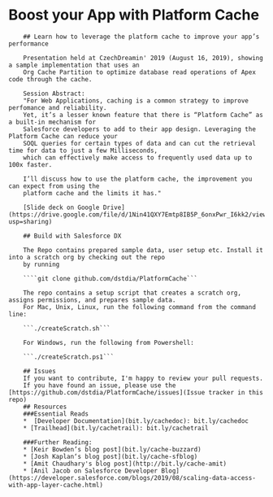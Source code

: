 # Boost your App with Platform Cache

        ## Learn how to leverage the platform cache to improve your app’s performance

        Presentation held at CzechDreamin' 2019 (August 16, 2019), showing a sample implementation that uses an
        Org Cache Partition to optimize database read operations of Apex code through the cache.

        Session Abstract:
        "For Web Applications, caching is a common strategy to improve perfomance and reliability.
        Yet, it’s a lesser known feature that there is “Platform Cache” as a built-in mechanism for
        Salesforce developers to add to their app design. Leveraging the Platform Cache can reduce your
        SOQL queries for certain types of data and can cut the retrieval time for data to just a few Milliseconds,
        which can effectively make access to frequently used data up to 100x faster.

        I’ll discuss how to use the platform cache, the improvement you can expect from using the
        platform cache and the limits it has."

        [Slide deck on Google Drive](https://drive.google.com/file/d/1Nin41QXY7Emtp8IB5P_6onxPwr_I6kk2/view?usp=sharing)

        ## Build with Salesforce DX

        The Repo contains prepared sample data, user setup etc. Install it into a scratch org by checking out the repo
        by running

        ````git clone github.com/dstdia/PlatformCache```

        The repo contains a setup script that creates a scratch org, assigns permissions, and prepares sample data.
        For Mac, Unix, Linux, run the following command from the command line:

        ```./createScratch.sh```

        For Windows, run the following from Powershell:

        ```./createScratch.ps1```

        ## Issues
        If you want to contribute, I'm happy to review your pull requests.
        If you have found an issue, please use the [https://github.com/dstdia/PlatformCache/issues](Issue tracker in this repo)
        ## Resources
        ###Essential Reads
        *  [Developer Documentation](bit.ly/cachedoc): bit.ly/cachedoc
        * [Trailhead](bit.ly/cachetrail): bit.ly/cachetrail

        ###Further Reading:
        * [Keir Bowden’s blog post](bit.ly/cache-buzzard)
        * [Josh Kaplan‘s blog post](bit.ly/cache-sfblog)
        * [Amit Chaudhary's blog post](http://bit.ly/cache-amit)
        * [Anil Jacob on Salesforce Developer Blog](https://developer.salesforce.com/blogs/2019/08/scaling-data-access-with-app-layer-cache.html)

